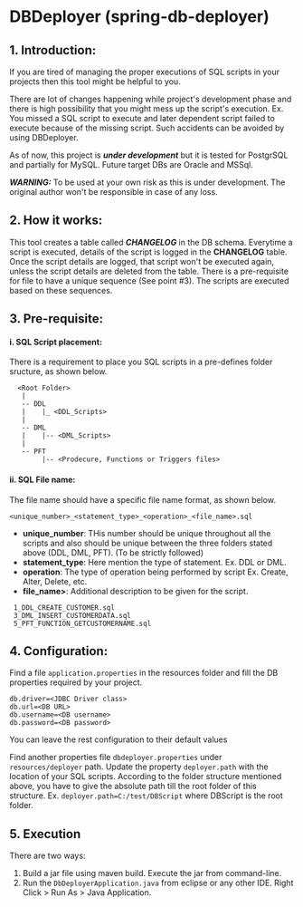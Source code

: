 # DBDeployer (spring-db-deployer)

## 1. Introduction:

If you are tired of managing the proper executions of SQL scripts in your projects then this tool might be helpful to you.

There are lot of changes happening while project's development phase and there is high possibility that you might mess up the script's execution.
Ex. You missed a SQL script to execute and later dependent script failed to execute because of the missing script. 
Such accidents can be avoided by using DBDeployer.

As of now, this project is **_under development_** but it is tested for PostgrSQL and partially for MySQL. Future target DBs are Oracle
and MSSql. 

**_WARNING:_** To be used at your own risk as this is under development. The original author won't be responsible in case of any loss.

## 2. How it works:

This tool creates a table called **_CHANGELOG_** in the DB schema. Everytime a script is executed, details of the script is logged in the 
**CHANGELOG** table. Once the script details are logged, that script won't be executed again, unless the script details are deleted
from the table. There is a pre-requisite for file to have a unique sequence (See point #3). The scripts are executed based on these sequences.

## 3. Pre-requisite:

#### i. SQL Script placement:
There is a requirement to place you SQL scripts in a pre-defines folder sructure, as shown below.
```
  <Root Folder>
   |
   -- DDL
   |    |_ <DDL_Scripts>
   |    
   -- DML
   |    |-- <DML_Scripts>
   |    
   -- PFT
        |-- <Prodecure, Functions or Triggers files>
```     


#### ii. SQL File name:
The file name should have a specific file name format, as shown below.
```
<unique_number>_<statement_type>_<operation>_<file_name>.sql
```
   - **unique_number**: THis number should be unique throughout all the scripts and also should be unique between the three folders
   stated above (DDL, DML, PFT). (To be strictly followed)
   - **statement_type**: Here mention the type of statement. Ex. DDL or DML.
   - **operation**: The type of operation being performed by script Ex. Create, Alter, Delete, etc.
   - **file_name>**: Additional description to be given for the script.
   
   ```
    1_DDL_CREATE_CUSTOMER.sql
    3_DML_INSERT_CUSTOMERDATA.sql
    5_PFT_FUNCTION_GETCUSTOMERNAME.sql
   ```
   
## 4. Configuration:

Find a file ```application.properties``` in the resources folder and fill the DB properties required by your project.
```
db.driver=<JDBC Driver class>
db.url=<DB URL>
db.username=<DB username>
db.password=<DB password>
```
You can leave the rest configuration to their default values

Find another properties file ```dbdeployer.properties``` under ```resources/deployer``` path.
Update the property ```deployer.path``` with the location of your SQL scripts. According to the folder structure mentioned above,
you have to give the absolute path till the root folder of this structure.
Ex. ```deployer.path=C:/test/DBScript``` where DBScript is the root folder.

## 5. Execution

There are two ways:
1. Build a jar file using maven build. Execute the jar from command-line.
2. Run the ```DbDeployerApplication.java``` from eclipse or any other IDE. Right Click > Run As > Java Application.

